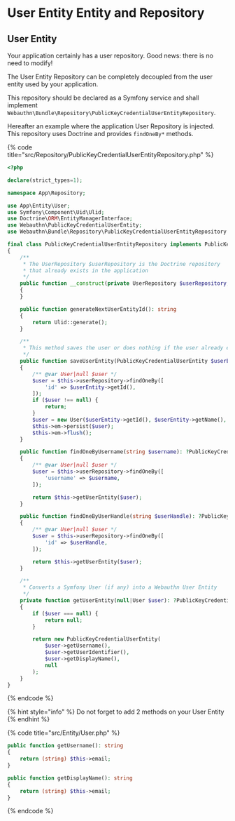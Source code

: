 # User Entity Entity and Repository

## User Entity

Your application certainly has a user repository. Good news: there is no need to modify!

The User Entity Repository can be completely decoupled from the user entity used by your application.

This repository should be declared as a Symfony service and shall implement `Webauthn\Bundle\Repository\PublicKeyCredentialUserEntityRepository`.

Hereafter an example where the application User Repository is injected. This repository uses Doctrine and provides `findOneBy*` methods.

{% code title="src/Repository/PublicKeyCredentialUserEntityRepository.php" %}
```php
<?php

declare(strict_types=1);

namespace App\Repository;

use App\Entity\User;
use Symfony\Component\Uid\Ulid;
use Doctrine\ORM\EntityManagerInterface;
use Webauthn\PublicKeyCredentialUserEntity;
use Webauthn\Bundle\Repository\PublicKeyCredentialUserEntityRepository as PublicKeyCredentialUserEntityRepositoryInterface;

final class PublicKeyCredentialUserEntityRepository implements PublicKeyCredentialUserEntityRepositoryInterface
{
    /**
     * The UserRepository $userRepository is the Doctrine repository
     * that already exists in the application
     */
    public function __construct(private UserRepository $userRepository, private EntityManagerInterface $em)
    {
    }

    public function generateNextUserEntityId(): string
    {
        return Ulid::generate();
    }

    /**
     * This method saves the user or does nothing if the user already exists
     */
    public function saveUserEntity(PublicKeyCredentialUserEntity $userEntity): void
    {
        /** @var User|null $user */
        $user = $this->userRepository->findOneBy([
            'id' => $userEntity->getId(),
        ]);
        if ($user !== null) {
            return;
        }
        $user = new User($userEntity->getId(), $userEntity->getName(), $userEntity->getDisplayName());
        $this->em->persist($user);
        $this->em->flush();
    }

    public function findOneByUsername(string $username): ?PublicKeyCredentialUserEntity
    {
        /** @var User|null $user */
        $user = $this->userRepository->findOneBy([
            'username' => $username,
        ]);

        return $this->getUserEntity($user);
    }

    public function findOneByUserHandle(string $userHandle): ?PublicKeyCredentialUserEntity
    {
        /** @var User|null $user */
        $user = $this->userRepository->findOneBy([
            'id' => $userHandle,
        ]);

        return $this->getUserEntity($user);
    }

    /**
     * Converts a Symfony User (if any) into a Webauthn User Entity
     */
    private function getUserEntity(null|User $user): ?PublicKeyCredentialUserEntity
    {
        if ($user === null) {
            return null;
        }

        return new PublicKeyCredentialUserEntity(
            $user->getUsername(),
            $user->getUserIdentifier(),
            $user->getDisplayName(),
            null
        );
    }
}

```
{% endcode %}

{% hint style="info" %} Do not forget to add 2 methods on your User Entity {% endhint %}

{% code title="src/Entity/User.php" %}
```php
public function getUsername(): string
{
    return (string) $this->email;
}

public function getDisplayName(): string
{
    return (string) $this->email;
}
```
{% endcode %}
